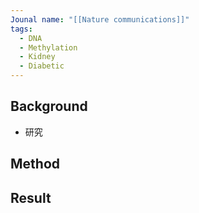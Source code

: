 ```yaml
---
Jounal name: "[[Nature communications]]"
tags:
  - DNA
  - Methylation
  - Kidney
  - Diabetic
---
```

## Background
- 研究

## Method


## Result
